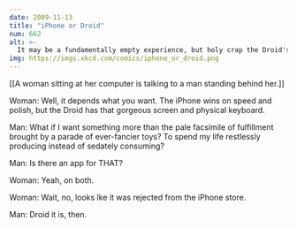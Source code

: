 ```yaml
---
date: 2009-11-13
title: "iPhone or Droid"
num: 662
alt: >-
  It may be a fundamentally empty experience, but holy crap the Droid's 265 ppi screen is amazing.
img: https://imgs.xkcd.com/comics/iphone_or_droid.png
---
```

[[A woman sitting at her computer is talking to a man standing behind her.]]

Woman: Well, it depends what you want. The iPhone wins on speed and polish, but the Droid has that gorgeous screen and physical keyboard.

Man: What if I want something more than the pale facsimile of fulfillment brought by a parade of ever-fancier toys? To spend my life restlessly producing instead of sedately consuming?

Man: Is there an app for THAT?

Woman: Yeah, on both.

Woman: Wait, no, looks lke it was rejected from the iPhone store.

Man: Droid it is, then.

